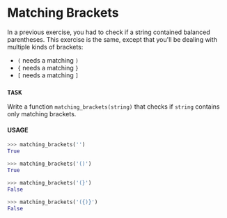 # Matching Brackets

In a previous exercise, you had to check if a string contained balanced parentheses.
This exercise is the same, except that you'll be dealing with multiple kinds of brackets:

- `(` needs a matching `)`
- `{` needs a matching `}`
- `[` needs a matching `]`

### `TASK`

Write a function `matching_brackets(string)` that checks if `string` contains only matching brackets.

#### USAGE

```python
>>> matching_brackets('')
True

>>> matching_brackets('()')
True

>>> matching_brackets('(}')
False

>>> matching_brackets('({)}')
False
```
